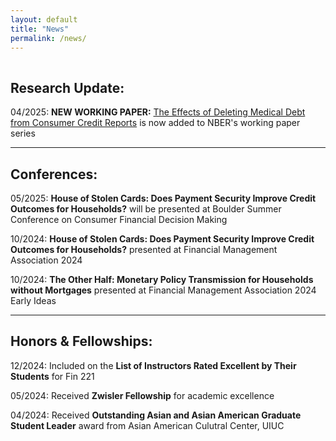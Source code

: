 ```yaml
---
layout: default  
title: "News"  
permalink: /news/  
---
```


<hr style="line-height: 2px; visibility:hidden;" />

## Research Update:  
04/2025: **NEW WORKING  PAPER:** <a href="https://www.nber.org/papers/w33644" target="_blank">The Effects of Deleting Medical Debt from Consumer Credit Reports</a> is now added to NBER's working paper series

---
## Conferences:  
05/2025: **House of Stolen Cards: Does Payment Security Improve Credit Outcomes for Households?** will be presented at Boulder Summer Conference on Consumer Financial Decision Making


10/2024: **House of Stolen Cards: Does Payment Security Improve Credit Outcomes for Households?** presented at Financial Management Association 2024


10/2024: **The Other Half: Monetary Policy Transmission for Households without Mortgages** presented at Financial Management Association 2024 Early Ideas

---
## Honors & Fellowships:  
12/2024: Included on the **List of Instructors Rated Excellent by Their Students**  for Fin 221


05/2024: Received **Zwisler Fellowship** for academic excellence

04/2024: Received **Outstanding Asian and Asian American Graduate Student Leader** award from Asian American Culutral Center, UIUC

